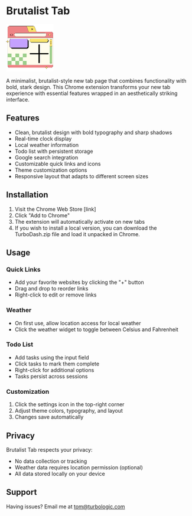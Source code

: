 # Brutalist Tab

![Brutalist Tab Icon](icons/icon128.png)

A minimalist, brutalist-style new tab page that combines functionality with bold, stark design. This Chrome extension transforms your new tab experience with essential features wrapped in an aesthetically striking interface.

## Features

- Clean, brutalist design with bold typography and sharp shadows
- Real-time clock display
- Local weather information
- Todo list with persistent storage
- Google search integration
- Customizable quick links and icons
- Theme customization options
- Responsive layout that adapts to different screen sizes

## Installation

1. Visit the Chrome Web Store [link]
2. Click "Add to Chrome"
3. The extension will automatically activate on new tabs
4. If you wish to install a local version, you can download the TurboDash.zip file and load it unpacked in Chrome.

## Usage

### Quick Links
- Add your favorite websites by clicking the "+" button
- Drag and drop to reorder links
- Right-click to edit or remove links

### Weather
- On first use, allow location access for local weather
- Click the weather widget to toggle between Celsius and Fahrenheit

### Todo List
- Add tasks using the input field
- Click tasks to mark them complete
- Right-click for additional options
- Tasks persist across sessions

### Customization
1. Click the settings icon in the top-right corner
2. Adjust theme colors, typography, and layout
3. Changes save automatically

## Privacy

Brutalist Tab respects your privacy:
- No data collection or tracking
- Weather data requires location permission (optional)
- All data stored locally on your device


## Support

Having issues? Email me at tom@turbologic.com
